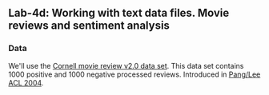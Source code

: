 ## Lab-4d: Working with text data files. Movie reviews and sentiment analysis

### Data
We'll use the [Cornell movie review v2.0 data set](http://www.cs.cornell.edu/people/pabo/movie-review-data). This data set contains 1000 positive and 1000 negative processed reviews. Introduced in [Pang/Lee ACL 2004](https://aclanthology.org/P04-1035/).

